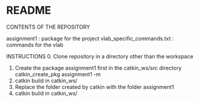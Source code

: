 # README #

CONTENTS OF THE REPOSITORY

assignment1 : package for the project
vlab_specific_commands.txt : commands for the vlab 


INSTRUCTIONS
0. Clone repository in a directory other than the workspace
1. Create the package assignment1 first in the catkin_ws/src directory
	catkin_create_pkg assignment1 -m <name>
2. catkin build in  catkin_ws/
2. Replace the folder created by catkin with the folder assignment1
3. catkin build in catkin_ws/


